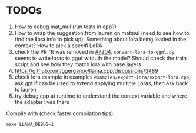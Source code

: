 # TODOs

1. How to debug mat_mul (run tests in cpp?)
2. How to wrap the suggestion from lauren on matmul (need to see how to find the llora info to pick up). Something about lora being loaded in the context? How to pick a specifi LoRA
3. check the PR "It was removed in [#7204](https://github.com/ggerganov/llama.cpp/pull/7204). `convert-lora-to-ggml.py` seems to write  loras to gguf witouth the model? Should check the train script and see how they match lora with base layers
4. https://github.com/ggerganov/llama.cpp/discussions/3489
5. check lora example in examples `examples/export-lora/export-lora.cpp`, ask gpt if can be used to extend applying multiple Loras, then ask back to lauren
6. try debug cpp at runtime to understand the context variable and where the adapter lives there

Compile with (check faster compilation tips)
```
make LLAMA_DEBUG=1
```
